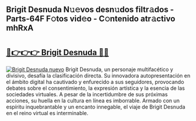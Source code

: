 ## Brigit Desnuda N𝚞𝚎vos desn𝚞dos filtr𝚊dos - Parts-64F F𝚘tos vid𝚎o - C𝚘ntenido atr𝚊ctivo mhRxA

# <h2><a href="http://mb8mir.tromn.icu/?c=Brigit+Desnuda">🔗👉👉👉 Brigit Desnuda 🔗🔗</a></h2>

[![Brigit Desnuda nuevo](https://i.imgur.com/pEAQMta.gif)](http://mb8mir.tromn.icu/?c=Brigit+Desnuda)
Brigit Desnuda, un personaje multifacético y divisivo, desafía la clasificación directa. Su innovadora autopresentación en el ámbito digital ha cautivado y enfurecido a sus seguidores, provocando debates sobre el consentimiento, la expresión artística y la esencia de las sociedades virtuales. A pesar de la incertidumbre de sus próximas acciones, su huella en la cultura en línea es imborrable. Armado con un espíritu inquebrantable y un encanto innegable, el viaje de Brigit Desnuda en el reino virtual es interminable.

